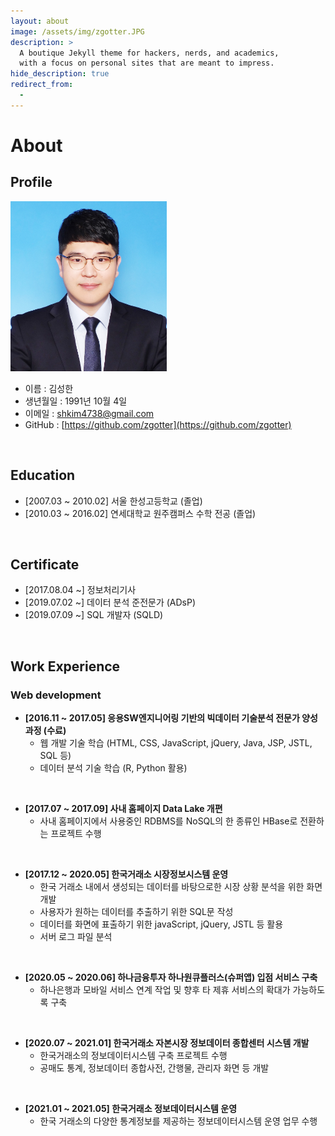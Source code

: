 ```yaml
---
layout: about
image: /assets/img/zgotter.JPG
description: >
  A boutique Jekyll theme for hackers, nerds, and academics,
  with a focus on personal sites that are meant to impress.
hide_description: true
redirect_from:
  - 
---
```


# About

## Profile

<img src="/assets/img/ksh.jpg" style="width: 250px;" />

- 이름 : 김성한
- 생년월일 : 1991년 10월 4일
- 이메일 : <a href="mailto:shkim4738@gmail.com">shkim4738@gmail.com</a>
- GitHub : [https://github.com/zgotter](https://github.com/zgotter)

<br>

## Education

- [2007.03 ~ 2010.02] 서울 한성고등학교 (졸업)
- [2010.03 ~ 2016.02] 연세대학교 원주캠퍼스 수학 전공 (졸업)

<br>

## Certificate

- [2017.08.04 ~] 정보처리기사
- [2019.07.02 ~] 데이터 분석 준전문가 (ADsP)
- [2019.07.09 ~] SQL 개발자 (SQLD)

<br>

## Work Experience

### Web development

- **[2016.11 ~ 2017.05] 응용SW엔지니어링 기반의 빅데이터 기술분석 전문가 양성과정 (수료)**
  - 웹 개발 기술 학습 (HTML, CSS, JavaScript, jQuery, Java, JSP, JSTL, SQL 등)
  - 데이터 분석 기술 학습 (R, Python 활용)  

<br>

- **[2017.07 ~ 2017.09] 사내 홈페이지 Data Lake 개편**
  - 사내 홈페이지에서 사용중인 RDBMS를 NoSQL의 한 종류인 HBase로 전환하는 프로젝트 수행  

<br>

- **[2017.12 ~ 2020.05] 한국거래소 시장정보시스템 운영**
  - 한국 거래소 내에서 생성되는 데이터를 바탕으로한 시장 상황 분석을 위한 화면 개발
  - 사용자가 원하는 데이터를 추출하기 위한 SQL문 작성
  - 데이터를 화면에 표출하기 위한 javaScript, jQuery, JSTL 등 활용
  - 서버 로그 파일 분석

<br>

- **[2020.05 ~ 2020.06] 하나금융투자 하나원큐플러스(슈퍼앱) 입점 서비스 구축**
  - 하나은행과 모바일 서비스 연계 작업 및 향후 타 제휴 서비스의 확대가 가능하도록 구축

<br>

- **[2020.07 ~ 2021.01] 한국거래소 자본시장 정보데이터 종합센터 시스템 개발**
  - 한국거래소의 정보데이터시스템 구축 프로젝트 수행
  - 공매도 통계, 정보데이터 종합사전, 간행물, 관리자 화면 등 개발

<br>

- **[2021.01 ~ 2021.05] 한국거래소 정보데이터시스템 운영**
  - 한국 거래소의 다양한 통계정보를 제공하는 정보데이터시스템 운영 업무 수행
